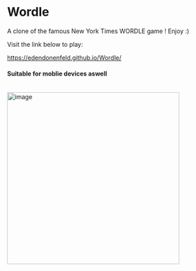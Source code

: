 # Wordle
A clone of the famous New York Times WORDLE game !
Enjoy :)

Visit the link below to play:

https://edendonenfeld.github.io/Wordle/

#### Suitable for moblie devices aswell

<br>
<img width="400" alt="image" src="https://github.com/user-attachments/assets/5fbce406-ceea-4d8c-9fb5-6eebc84c3700">
